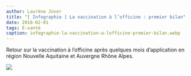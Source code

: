 ```yaml
---
author: Laurène Jover
title: "[ Infographie ] La vaccination à l’officine : premier bilan"
date: 2018-02-01
tags: E-santé
caption: infographie-la-vaccination-a-lofficine-premier-bilan.webp
---
```


Retour sur la vaccination à l’officine après quelques mois d’application en région Nouvelle Aquitaine et Auvergne Rhône Alpes.

![](/2018-02-01_infographie-la-vaccination-a-lofficine-premier-bilan/kg-la-vaccination.png)
